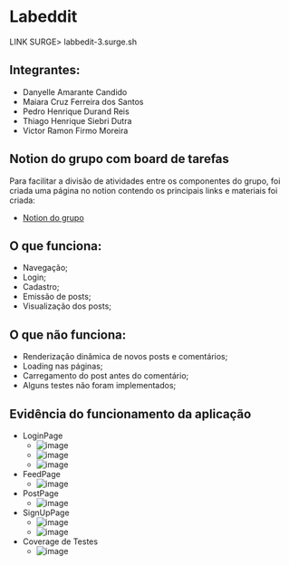 # Labeddit
LINK SURGE> labbedit-3.surge.sh
## Integrantes:

- Danyelle Amarante Candido
- Maiara Cruz Ferreira dos Santos
- Pedro Henrique Durand Reis
- Thiago Henrique Siebri Dutra
- Victor Ramon Firmo Moreira

## Notion do grupo com board de tarefas

Para facilitar a divisão de atividades entre os componentes do grupo, foi criada uma página no notion contendo os principais links e materiais foi criada:
- [Notion do grupo](https://www.notion.so/Notion-do-Grupo-abf4e9d7191a4491a46b48a49dba5bde)

## O que funciona:
- Navegação;
- Login;
- Cadastro;
- Emissão de posts;
- Visualização dos posts;

## O que não funciona:
- Renderização dinâmica de novos posts e comentários;
- Loading nas páginas;
- Carregamento do post antes do comentário;
- Alguns testes não foram implementados;

## Evidência do funcionamento da aplicação

- LoginPage
  - ![image](https://user-images.githubusercontent.com/98703838/181748518-0d702435-d541-42c6-a3ab-ec0898ccb269.png)
  - ![image](https://user-images.githubusercontent.com/98703838/181748692-ffbb3b9c-5257-4149-9ee9-0be84668adb1.png)
  - ![image](https://user-images.githubusercontent.com/98703838/181748724-78cd55db-4fab-4b80-9825-213be29aaef2.png)
- FeedPage
  - ![image](https://user-images.githubusercontent.com/98703838/181748569-c00d1a5e-9807-4e36-b04e-af2e6cc61357.png)
- PostPage
  - ![image](https://user-images.githubusercontent.com/98703838/181748960-b1001512-63bb-4fa9-8491-e7f5cc3a30cf.png)
- SignUpPage
  - ![image](https://user-images.githubusercontent.com/98703838/181748786-25388902-04ca-4850-8b50-e7324b5f4ac7.png)
  - ![image](https://user-images.githubusercontent.com/98703838/181748877-5ae433c1-14e5-478d-ae4c-10e6e562e986.png)
- Coverage de Testes
  - ![image](https://user-images.githubusercontent.com/98703838/181755402-38e1664b-4cea-4752-8b09-fe3497d45d29.png)
